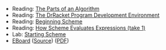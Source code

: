 * Reading: [The Parts of an Algorithm](../readings/algorithms-reading.html)
* Reading: [The DrRacket Program Development Environment](../readings/drracket-reading.html)
* Reading: [Beginning Scheme](../readings/beginning-scheme-reading.html)
* Reading: [How Scheme Evaluates Expressions (take 1)](../readings/scheme-eval-1.html)
* Lab: [Starting Scheme](../labs/starting-scheme-lab.html)
* [EBoard](../eboards/03.html) 
  ([Source](../eboards/03.md))
  ([PDF](../eboards/03.pdf))
